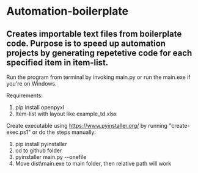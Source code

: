 # Automation-boilerplate
## Creates importable text files from boilerplate code. Purpose is to speed up automation projects by generating repetetive code for each specified item in item-list.

Run the program from terminal by invoking main.py or run the main.exe if you're on Windows.

Requirements:
1. pip install openpyxl
2. Item-list with layout like example_td.xlsx

Create executable using https://www.pyinstaller.org/
by running "create-exec.ps1" or do the steps manually:
  1. pip install pyinstaller
  2. cd to github folder
  3. pyinstaller main.py --onefile
  4. Move dist\main.exe to main folder, then relative path will work
